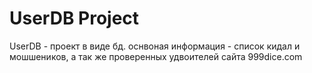 UserDB Project
============================

UserDB - проект в виде бд. оснвоная информация - список кидал и мошшеников, а так же проверенных удвоителей сайта 999dice.com


